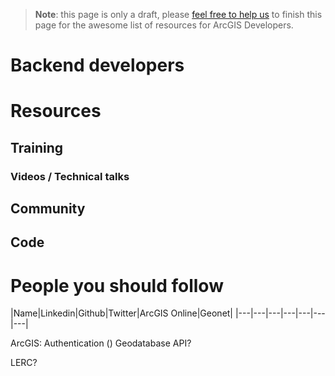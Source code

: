 > **Note**: this page is only a draft, please [feel free to help us](https://github.com/hhkaos/awesome-arcgis#contributions) to finish this page for the awesome list of resources for ArcGIS Developers.

# Backend developers

# Resources
## Training
### Videos / Technical talks
## Community
## Code

# People you should follow
|Name|Linkedin|Github|Twitter|ArcGIS Online|Geonet|
|---|---|---|---|---|---|---|

ArcGIS: Authentication ()
Geodatabase API?

LERC?

